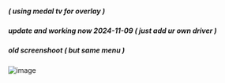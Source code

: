 ##### ( using medal tv for overlay )
##### update and working now 2024-11-09 ( just add ur own driver )
##### old screenshoot ( but same menu )
![image](https://github.com/user-attachments/assets/06a4d628-1e19-40c4-9f29-6403922a89bb)
